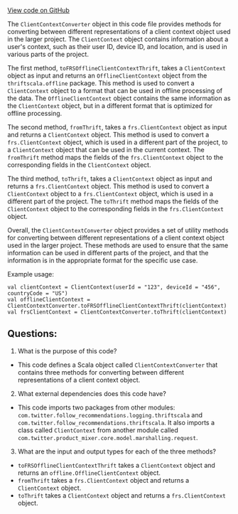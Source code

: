 [View code on GitHub](https://github.com/misbahsy/the-algorithm/follow-recommendations-service/common/src/main/scala/com/twitter/follow_recommendations/common/models/ClientContextConverter.scala)

The `ClientContextConverter` object in this code file provides methods for converting between different representations of a client context object used in the larger project. The `ClientContext` object contains information about a user's context, such as their user ID, device ID, and location, and is used in various parts of the project.

The first method, `toFRSOfflineClientContextThrift`, takes a `ClientContext` object as input and returns an `OfflineClientContext` object from the `thriftscala.offline` package. This method is used to convert a `ClientContext` object to a format that can be used in offline processing of the data. The `OfflineClientContext` object contains the same information as the `ClientContext` object, but in a different format that is optimized for offline processing.

The second method, `fromThrift`, takes a `frs.ClientContext` object as input and returns a `ClientContext` object. This method is used to convert a `frs.ClientContext` object, which is used in a different part of the project, to a `ClientContext` object that can be used in the current context. The `fromThrift` method maps the fields of the `frs.ClientContext` object to the corresponding fields in the `ClientContext` object.

The third method, `toThrift`, takes a `ClientContext` object as input and returns a `frs.ClientContext` object. This method is used to convert a `ClientContext` object to a `frs.ClientContext` object, which is used in a different part of the project. The `toThrift` method maps the fields of the `ClientContext` object to the corresponding fields in the `frs.ClientContext` object.

Overall, the `ClientContextConverter` object provides a set of utility methods for converting between different representations of a client context object used in the larger project. These methods are used to ensure that the same information can be used in different parts of the project, and that the information is in the appropriate format for the specific use case. 

Example usage:

```
val clientContext = ClientContext(userId = "123", deviceId = "456", countryCode = "US")
val offlineClientContext = ClientContextConverter.toFRSOfflineClientContextThrift(clientContext)
val frsClientContext = ClientContextConverter.toThrift(clientContext)
```
## Questions: 
 1. What is the purpose of this code?
- This code defines a Scala object called `ClientContextConverter` that contains three methods for converting between different representations of a client context object.

2. What external dependencies does this code have?
- This code imports two packages from other modules: `com.twitter.follow_recommendations.logging.thriftscala` and `com.twitter.follow_recommendations.thriftscala`. It also imports a class called `ClientContext` from another module called `com.twitter.product_mixer.core.model.marshalling.request`.

3. What are the input and output types for each of the three methods?
- `toFRSOfflineClientContextThrift` takes a `ClientContext` object and returns an `offline.OfflineClientContext` object.
- `fromThrift` takes a `frs.ClientContext` object and returns a `ClientContext` object.
- `toThrift` takes a `ClientContext` object and returns a `frs.ClientContext` object.